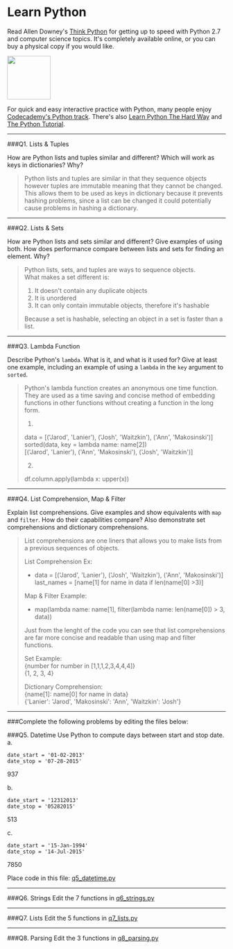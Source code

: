 # Learn Python

Read Allen Downey's [Think Python](http://www.greenteapress.com/thinkpython/) for getting up to speed with Python 2.7 and computer science topics. It's completely available online, or you can buy a physical copy if you would like.

<a href="http://www.greenteapress.com/thinkpython/"><img src="img/think_python.png" style="width: 100px;" target="_blank"></a>

For quick and easy interactive practice with Python, many people enjoy [Codecademy's Python track](http://www.codecademy.com/en/tracks/python). There's also [Learn Python The Hard Way](http://learnpythonthehardway.org/book/) and [The Python Tutorial](https://docs.python.org/2/tutorial/).

---

###Q1. Lists &amp; Tuples

How are Python lists and tuples similar and different? Which will work as keys in dictionaries? Why?

>Python lists and tuples are similar in that they sequence objects however tuples are immutable meaning that they cannot be changed. This allows them to be used as keys in dictionary because it prevents hashing problems, since a list can be changed it could potentially cause problems in hashing a dictionary. 

---

###Q2. Lists &amp; Sets

How are Python lists and sets similar and different? Give examples of using both. How does performance compare between lists and sets for finding an element. Why?

>Python lists, sets, and tuples are ways to sequence objects.<br>
>What makes a set different is: <br>
>
>1. It doesn't contain any duplicate objects <br>
>2. It is unordered <br>
>3. It can only contain immutable objects, therefore it's hashable <br>
>
>Because a set is hashable, selecting an object in a set is faster than a list. 

---

###Q3. Lambda Function

Describe Python's `lambda`. What is it, and what is it used for? Give at least one example, including an example of using a `lambda` in the `key` argument to `sorted`. <br>

>Python's lambda function creates an anonymous one time function. They are used as a time saving and concise method of embedding functions in other functions without creating a function in the long form. <br>
>
>1. <br> 
>data = [('Jarod', 'Lanier'), ('Josh', 'Waitzkin'), ('Ann', 'Makosinski')]
>sorted(data, key = lambda name: name[2]) <br>
>[('Jarod', 'Lanier'), ('Ann', 'Makosinski'), ('Josh', 'Waitzkin')] <br>
>
> 2. <br>
> df.column.apply(lambda x: upper(x)) <br>
---

###Q4. List Comprehension, Map &amp; Filter

Explain list comprehensions. Give examples and show equivalents with `map` and `filter`. How do their capabilities compare? Also demonstrate set comprehensions and dictionary comprehensions.

>List comprehensions are one liners that allows you to make lists from a previous sequences of objects. <br>
>
>List Comprehension Ex: <br>
>* data = [('Jarod', 'Lanier'), ('Josh', 'Waitzkin'), ('Ann', 'Makosinski')]<br>
>last_names = [name[1] for name in data if len(name[0] >3)] <br>
>
>Map & Filter Example: <br>
>* map(lambda name: name[1], filter(lambda name: len(name[0]) > 3, data))<br>
>
>Just from the lenght of the code you can see that list comprehensions are far more concise and readable than using map and filter functions. <br>
>
>Set Example: <br>
>{number for number in [1,1,1,2,3,4,4,4]} <br>
>{1, 2, 3, 4}
>
>Dictionary Comprehension: <br>
>{name[1]: name[0] for name in data}<br>
>{'Lanier': 'Jarod', 'Makosinski': 'Ann', 'Waitzkin': 'Josh'}


---

###Complete the following problems by editing the files below:

###Q5. Datetime
Use Python to compute days between start and stop date.   
a.  

```
date_start = '01-02-2013'    
date_stop = '07-28-2015'
```

937 <br>

b.  
```
date_start = '12312013'  
date_stop = '05282015'  
```

513 <br>

c.  
```
date_start = '15-Jan-1994'      
date_stop = '14-Jul-2015'  
```

7850 <br>

Place code in this file: [q5_datetime.py](python/q5_datetime.py)

---

###Q6. Strings
Edit the 7 functions in [q6_strings.py](python/q6_strings.py)

---

###Q7. Lists
Edit the 5 functions in [q7_lists.py](python/q7_lists.py)

---

###Q8. Parsing
Edit the 3 functions in [q8_parsing.py](python/q8_parsing.py)





